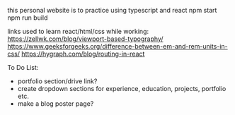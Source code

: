 this personal website is to practice using typescript and react 
npm start
npm run build

links used to learn react/html/css while working:
https://zellwk.com/blog/viewport-based-typography/
https://www.geeksforgeeks.org/difference-between-em-and-rem-units-in-css/
https://hygraph.com/blog/routing-in-react


To Do List:
* portfolio section/drive link?
* create dropdown sections for experience, education, projects, portfolio etc.
* make a blog poster page?